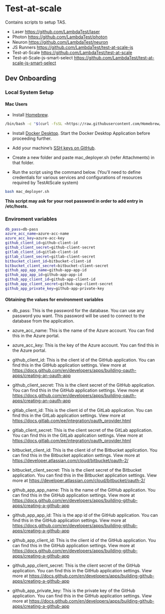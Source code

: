 # Test-at-scale

Contains scripts to setup TAS.

- Laser <https://github.com/LambdaTest/laser>
- Photon <https://github.com/LambdaTest/photon>
- Neuron <https://github.com/LambdaTest/neuron>
- JS Runners <https://github.com/LambdaTest/test-at-scale-js>
- Test-at-Scale <https://github.com/LambdaTest/test-at-scale>
- Test-at-Scale-js-smart-select <https://github.com/LambdaTest/test-at-scale-js-smart-select>

## Dev Onboarding

### Local System Setup

#### Mac Users

- Install [Homebrew](https://brew.sh/).

```bash
/bin/bash -c "$(curl -fsSL <https://raw.githubusercontent.com/Homebrew/install/HEAD/install.sh>)"
```

- Install [Docker Desktop](https://www.docker.com/products/docker-desktop). Start the Docker Desktop Application before proceeding further.

- Add your machine’s [SSH keys on GitHub](https://docs.github.com/en/github/authenticating-to-github/connecting-to-github-with-ssh/adding-a-new-ssh-key-to-your-github-account).

- Create a new folder and paste mac_deployer.sh (refer Attachments) in that folder.

- Run the script using the command below. (You'll need to define credentials for various services and configurations of resources required by TestAtScale system)

```bash
bash mac_deployer.sh
```

**This script may ask for your root password in order to add entry in /etc/hosts.**

### Enviroment variables

```bash
db_pass=db-pass
azure_acc_name=azure-acc-name
azure_acc_key=azure-acc-key
github_client_id=github-client-id
github_client_secret=github-client-secret
gitlab_client_id=gitlab-client-id
gitlab_client_secret=gitlab-client-secret
bitbucket_client_id=bitbucket-client-id
bitbucket_client_secret=bitbucket-client-secret
github_app_app_name=github-app-app-id
github_app_app_id=github-app-app-id
github_app_client_id=github-app-client-id
github_app_client_secret=github-app-client-secret
github_app_private_key=github-app-private-key
```
#### Obtaining the values for environment variables

- db_pass: This is the password for the database. You can use any password you want. This password will be used to connect to the database from the application.

- azure_acc_name: This is the name of the Azure account. You can find this in the Azure portal.

- azure_acc_key: This is the key of the Azure account. You can find this in the Azure portal.

- github_client_id: This is the client id of the GitHub application. You can find this in the GitHub application settings. View more at <https://docs.github.com/en/developers/apps/building-oauth-apps/creating-an-oauth-app>

- github_client_secret: This is the client secret of the GitHub application. You can find this in the GitHub application settings. View more at <https://docs.github.com/en/developers/apps/building-oauth-apps/creating-an-oauth-app>

- gitlab_client_id: This is the client id of the GitLab application. You can find this in the GitLab application settings. View more at <https://docs.gitlab.com/ee/integration/oauth_provider.html>

- gitlab_client_secret: This is the client secret of the GitLab application. You can find this in the GitLab application settings. View more at <https://docs.gitlab.com/ee/integration/oauth_provider.html>

- bitbucket_client_id: This is the client id of the Bitbucket application. You can find this in the Bitbucket application settings. View more at <https://developer.atlassian.com/cloud/bitbucket/oauth-2/>

- bitbucket_client_secret: This is the client secret of the Bitbucket application. You can find this in the Bitbucket application settings. View more at <https://developer.atlassian.com/cloud/bitbucket/oauth-2/>

- github_app_app_name: This is the name of the GitHub application. You can find this in the GitHub application settings. View more at <https://docs.github.com/en/developers/apps/building-github-apps/creating-a-github-app>

- github_app_app_id: This is the app id of the GitHub application. You can find this in the GitHub application settings. View more at <https://docs.github.com/en/developers/apps/building-github-apps/creating-a-github-app>

- github_app_client_id: This is the client id of the GitHub application. You can find this in the GitHub application settings. View more at <https://docs.github.com/en/developers/apps/building-github-apps/creating-a-github-app>

- github_app_client_secret: This is the client secret of the GitHub application. You can find this in the GitHub application settings. View more at <https://docs.github.com/en/developers/apps/building-github-apps/creating-a-github-app>

- github_app_private_key: This is the private key of the GitHub application. You can find this in the GitHub application settings. View more at <https://docs.github.com/en/developers/apps/building-github-apps/creating-a-github-app>

 
